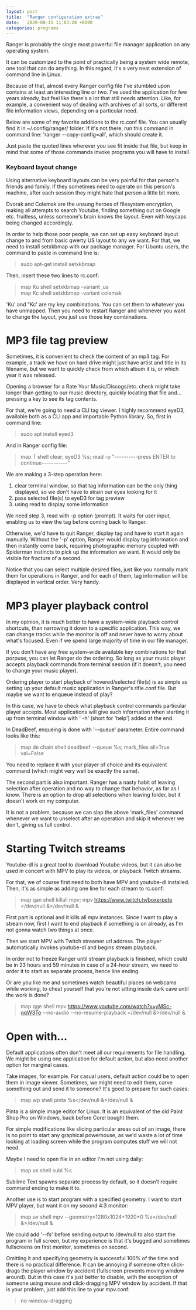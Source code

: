 ```yaml
---
layout: post
title:  "Ranger configuration extras"
date:   2020-08-15 11:03:28 +0200
categories: programs
---
```

Ranger is probably the single most powerful file manager application on any operating system.

It can be customized to the point of practically being a system wide remote, one tool that can do anything. In this regard, it's a very neat extension of command line in Linux.

Because of that, almost every Ranger config file I've stumbled upon contains at least an interesting line or two. I've used the application for few years already, but feel like there's a lot that still needs attention. Like, for example, a convenient way of dealing with archives of all sorts, or different file information views, depending on a particular need.

Below are some of my favorite additions to the rc.conf file. You can usually find it in ~/.config/ranger/ folder. If it's not there, run this command in command line: 'ranger --copy-config=all', which should create it.

Just paste the quoted lines wherever you see fit inside that file, but keep in mind that some of those commands invoke programs you will have to install.

### Keyboard layout change

Using alternative keyboard layouts can be very painful for that person's friends and family. If they sometimes need to operate on this person's machine, after each session they might hate that person a little bit more.

Dvorak and Colemak are the unsung heroes of filesystem encryption, making all attempts to search Youtube, finding something out on Google etc. fruitless, unless someone's brain knows the layout. Even with keycaps being changed accordingly.

In order to help those poor people, we can set up easy keyboard layout change to and from basic qwerty US layout to any we want. For that, we need to install setxkbmap with our package manager. For Ubuntu users, the command to paste in command line is:

> sudo apt-get install setxkbmap

Then, insert these two lines to rc.conf:

> map Ku shell setxkbmap -variant ,us  
> map Kc shell setxkbmap -variant colemak

'Ku' and "Kc' are my key combinations. You can set them to whatever you have unmapped. Then you need to restart Ranger and whenever you want to change the layout, you just use those key combinations.

# MP3 file tag preview

Sometimes, it is convenient to check the content of an mp3 tag. For example, a track we have on hard drive might just have artist and title in its filename, but we want to quickly check from which album it is, or which year it was released.

Opening a browser for a Rate Your Music/Discogs/etc. check might take longer than getting to our music directory, quickly locating that file and... pressing a key to see its tag contents.

For that, we're going to need a CLI tag viewer. I highly recommend eyeD3, available both as a CLI app and importable Python library. So, first in command line:

> sudo apt install eyed3

And in Ranger config file:

> map T shell clear; eyeD3 %s; read -p "----------press ENTER to continue-----------"

We are making a 3-step operation here:
1. clear terminal window, so that tag information can be the only thing displayed, so we don't have to strain our eyes looking for it
2. pass selected file(s) to eyeD3 for tag preview
3. using read to display some information

We need step 3, read with -p option (prompt). It waits for user input, enabling us to view the tag before coming back to Ranger.

Otherwise, we'd have to quit Ranger, display tag and have to start it again manually. Without the '-p' option, Ranger would display tag information and then instantly come back, requiring photographic memory coupled with Spiderman instincts to pick up the information we want. It would only be visible for fracture of a second.

Notice that you can select multiple desired files, just like you normally mark them for operations in Ranger, and for each of them, tag information will be displayed in vertical order. Very handy.

# MP3 player playback control

In my opinion, it is much better to have a system-wide playback control shortcuts, than narrowing it down to a specific application. This way, we can change tracks while the monitor is off and never have to worry about what's focused. Even if we spend large majority of time in our file manager.

If you don't have any free system-wide available key combinations for that porpuse, you can let Ranger do the ordering. So long as your music player accepts playback commands from terminal session (if it doesn't, you need to change your music player).

Ordering player to start playback of hovered/selected file(s) is as simple as setting up your default music application in Ranger's rifle.conf file. But maybe we want to enqueue instead of play?

In this case, we have to check what playback control commands particular player accepts. Most applications will give such information when starting it up from terminal window with ' -h' (short for 'help') added at the end.

In DeadBeef, enqueing is done with '--queue' parameter. Entire command looks like this:

> map de chain shell deadbeef --queue %s; mark_files all=True val=False

You need to replace it with your player of choice and its equivalent command (which might very well be exactly the same).

The second part is also important. Ranger has a nasty habit of leaving selection after operation and no way to change that behavior, as far as I know. There is an option to drop all selections when leaving folder, but it doesn't work on my computer.

It is not a problem, because we can slap the above 'mark_files' command whenever we want to unselect after an operation and skip it whenever we don't, giving us full control.

# Starting Twitch streams

Youtube-dl is a great tool to download Youtube videos, but it can also be used in concert with MPV to play its videos, or playback Twitch streams.

For that, we of course first need to both have MPV and youtube-dl installed. Then, it's as simple as adding one line for each stream to rc.conf:

> map qan shell killall mpv; mpv https://www.twitch.tv/boxerpete </dev/null &>/dev/null &

First part is optional and it kills all mpv instances. Since I want to play a stream now, first I want to end playback if something is on already, as I'm not gonna watch two things at once.

Then we start MPV with Twitch streamer url address. The player automatically invokes youtube-dl and begins stream playback.

In order not to freeze Ranger until stream playback is finished, which could be in 23 hours and 59 minutes in case of a 24-hour stream, we need to order it to start as separate process, hence line ending.

Or are you like me and sometimes watch beautiful places on webcams while working, to cheat yourself that you're not sitting inside dark cave until the work is done?

> map qge shell mpv https://www.youtube.com/watch?v=yMSc-qqW3To --no-audio --no-resume-playback </dev/null &>/dev/null &

# Open with...

Default applications often don't meet all our requirements for file handling. We might be using one application for default action, but also need another option for marginal cases.

Take images, for example. For casual users, default action could be to open them in image viewer. Sometimes, we might need to edit them, carve something out and send it to someone? It's good to prepare for such cases:

> map wp shell pinta %s</dev/null &>/dev/null &

Pinta is a simple image editor for Linux. It is an equivalent of the old Paint Shop Pro on Windows, back before Corel bought them.

For simple modifications like slicing particular areas out of an image, there is no point to start any graphical powerhouse, as we'd waste a lot of time looking at loading screen while the program computes stuff we will not need.

Maybe I need to open file in an editor I'm not using daily:

> map us shell subl %s

Sublime Text spawns separate process by default, so it doesn't require command ending to make it to.

Another use is to start program with a specified geometry. I want to start MPV player, but want it on my second 4:3 monitor:

> map uv shell mpv --geometry=1280x1024+1920+0 %s</dev/null &>/dev/null &

We could add '--fs' before sending output to /dev/null to also start the program in full screen, but my experience is that it's bugged and sometimes fullscreens on first monitor, sometimes on second.

Omitting it and specifying geometry is successful 100% of the time and there is no practical difference. It can be annoying if someone often click-drags the player window by accident (fullscreen prevents moving window around). But in this case it's just better to disable, with the exception of someone using mouse and click-dragging MPV window by accident. If that is your problem, just add this line to your mpv.conf:

> no-window-dragging